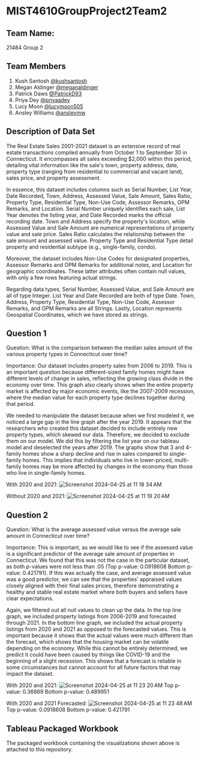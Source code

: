 # MIST4610GroupProject2Team2
## Team Name:
21484 Group 2
## Team Members
1. Kush Santosh [@kushsantosh](https://github.com/kushsantosh)
2. Megan Aldinger [@meganaldinger](https://github.com/meganaldinger)
3. Patrick Daws [@PatrickD93](https://github.com/PatrickD93)
4. Priya Dey [@priyaadey](https://www.github.com/priyaadey)
5. Lucy Moon [@lucymoon505](https://github.com/lucymoon505/4610GroupProject2/tree/main)
6. Ansley Williams [@ansleymw](https://github.com/ansleymw/ansley4610)

## Description of Data Set
The Real Estate Sales 2001-2021 dataset is an extensive record of real estate transactions compiled annually from October 1 to September 30 in Connecticut. It encompasses all sales exceeding $2,000 within this period, detailing vital information like the sale's town, property address, date, property type (ranging from residential to commercial and vacant land), sales price, and property assessment.

In essence, this dataset includes columns such as Serial Number, List Year, Date Recorded, Town, Address, Assessed Value, Sale Amount, Sales Ratio, Property Type, Residential Type, Non-Use Code, Assessor Remarks, OPM Remarks, and Location. Serial Number uniquely identifies each sale, List Year denotes the listing year, and Date Recorded marks the official recording date. Town and Address specify the property's location, while Assessed Value and Sale Amount are numerical representations of property value and sale price. Sales Ratio calculates the relationship between the sale amount and assessed value. Property Type and Residential Type detail property and residential subtype (e.g., single-family, condo).

Moreover, the dataset includes Non-Use Codes for designated properties, Assessor Remarks and OPM Remarks for additional notes, and Location for geographic coordinates. These latter attributes often contain null values, with only a few rows featuring actual strings.

Regarding data types, Serial Number, Assessed Value, and Sale Amount are all of type Integer. List Year and Date Recorded are both of type Date. Town, Address, Property Type, Residential Type, Non-Use Code, Assessor Remarks, and OPM Remarks are all Strings. Lastly, Location represents Geospatial Coordinates, which we have stored as strings.

## Question 1
Question: What is the comparison between the median sales amount of the various property types in Connecticut over time?

Importance: Our dataset includes property sales from 2006 to 2019. This is an important question because different-sized family homes might have different levels of change in sales, reflecting the growing class divide in the economy over time. This graph also clearly shows when the entire property market is affected by major economic events, like the 2007-2009 recession, where the median value for each property type declines together during that period. 

We needed to manipulate the dataset because when we first modeled it, we noticed a large gap in the line graph after the year 2019. It appears that the researchers who created this dataset decided to include entirely new property types, which skewed our data. Therefore, we decided to exclude them on our model. We did this by filtering the list year on our tableau model and deselected the years after 2019. The graphs show that 3 and 4-family homes show a sharp decline and rise in sales compared to single-family homes. This implies that individuals who live in lower-priced, multi-family homes may be more affected by changes in the economy than those who live in single-family homes. 

With 2020 and 2021: 
![Screenshot 2024-04-25 at 11 18 34 AM](https://github.com/kushsantosh/MIST4610GroupProject2Team2/assets/165107122/8486a7f4-4349-45c4-b9f7-358ba829a452)

Without 2020 and 2021: 
![Screenshot 2024-04-25 at 11 19 20 AM](https://github.com/kushsantosh/MIST4610GroupProject2Team2/assets/165107122/ee3ef238-7382-4671-b140-71f8e7e921bd)

## Question 2
Question: What is the average assessed value versus the average sale amount in Connecticut over time?

Importance: This is important, as we would like to see if the assessed value is a significant predictor of the average sale amount of properties in Connecticut. We found that this was not the case in the particular dataset, as both p-values were not less than .05 (Top p-value: 0.0918608 Bottom p-value: 0.421791). If this was actually the case, and average assessed value was a good predictor, we can see that the properties’ appraised values closely aligned with their final sales prices, therefore demonstrating a healthy and stable real estate market where both buyers and sellers have clear expectations. 

Again, we filtered out all null values to clean up the data. In the top line graph, we included property listings from 2006-2019 and forecasted through 2021. In the bottom line graph, we included the actual property listings from 2020 and 2021 as opposed to the forecasted values.  This is important because it shows that the actual values were much different than the forecast, which shows that the housing market can be volatile depending on the economy. While this cannot be entirely determined, we predict it could have been caused by things like COVID-19 and the beginning of a slight recession. This shows that a forecast is reliable in some circumstances but cannot account for all future factors that may impact the dataset. 

With 2020 and 2021:
![Screenshot 2024-04-25 at 11 23 20 AM](https://github.com/kushsantosh/MIST4610GroupProject2Team2/assets/165107122/f61ef5f4-765b-4f29-9190-b04c556dec8e)
Top p-value: 0.36889
Bottom p-value: 0.489951

With 2020 and 2021 Forecasted:
![Screenshot 2024-04-25 at 11 23 48 AM](https://github.com/kushsantosh/MIST4610GroupProject2Team2/assets/165107122/0b87efd6-16ab-4cbd-bf5c-87acbaf32fcb)
Top p-value: 0.0918608
Bottom p-value: 0.421791

## Tableau Packaged Workbook
The packaged workbook containing the visualizations shown above is attached to this repository.
